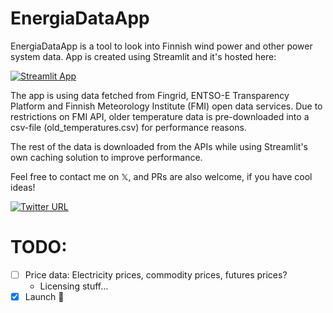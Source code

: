 # EnergiaDataApp
EnergiaDataApp is a tool to look into Finnish wind power and other power system data.
App is created using Streamlit and it's hosted here:

[![Streamlit App](https://static.streamlit.io/badges/streamlit_badge_black_white.svg)](https://energiadata.streamlit.app)

The app is using data fetched from Fingrid, ENTSO-E Transparency Platform and Finnish Meteorology Institute (FMI) open data services. 
Due to restrictions on FMI API, older temperature data is pre-downloaded into a csv-file (old_temperatures.csv)
for performance reasons. 

The rest of the data is downloaded from the APIs while using Streamlit's own caching solution to improve performance.

Feel free to contact me on 𝕏, and PRs are also welcome, if you have cool ideas!

[![Twitter URL](https://img.shields.io/twitter/url/https/twitter.com/PekkoNiemi.svg?style=social&label=%20%40PekkoNiemi)](https://twitter.com/PekkoNiemi)

# TODO:
- [ ] Price data: Electricity prices, commodity prices, futures prices?
  - Licensing stuff...
- [x] Launch 🚀
